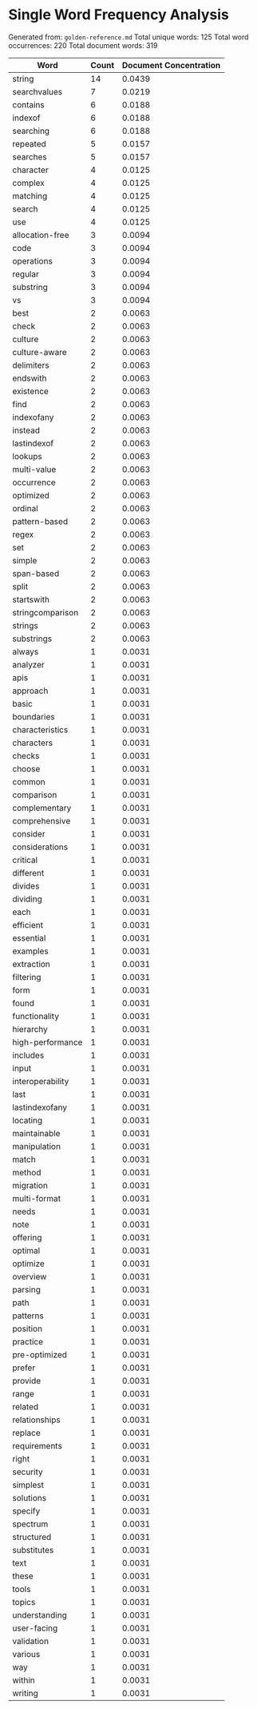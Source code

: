 # Single Word Frequency Analysis

Generated from: `golden-reference.md`
Total unique words: 125
Total word occurrences: 220
Total document words: 319

| Word | Count | Document Concentration |
|------|-------|------------------------|
| string | 14 | 0.0439 |
| searchvalues | 7 | 0.0219 |
| contains | 6 | 0.0188 |
| indexof | 6 | 0.0188 |
| searching | 6 | 0.0188 |
| repeated | 5 | 0.0157 |
| searches | 5 | 0.0157 |
| character | 4 | 0.0125 |
| complex | 4 | 0.0125 |
| matching | 4 | 0.0125 |
| search | 4 | 0.0125 |
| use | 4 | 0.0125 |
| allocation-free | 3 | 0.0094 |
| code | 3 | 0.0094 |
| operations | 3 | 0.0094 |
| regular | 3 | 0.0094 |
| substring | 3 | 0.0094 |
| vs | 3 | 0.0094 |
| best | 2 | 0.0063 |
| check | 2 | 0.0063 |
| culture | 2 | 0.0063 |
| culture-aware | 2 | 0.0063 |
| delimiters | 2 | 0.0063 |
| endswith | 2 | 0.0063 |
| existence | 2 | 0.0063 |
| find | 2 | 0.0063 |
| indexofany | 2 | 0.0063 |
| instead | 2 | 0.0063 |
| lastindexof | 2 | 0.0063 |
| lookups | 2 | 0.0063 |
| multi-value | 2 | 0.0063 |
| occurrence | 2 | 0.0063 |
| optimized | 2 | 0.0063 |
| ordinal | 2 | 0.0063 |
| pattern-based | 2 | 0.0063 |
| regex | 2 | 0.0063 |
| set | 2 | 0.0063 |
| simple | 2 | 0.0063 |
| span-based | 2 | 0.0063 |
| split | 2 | 0.0063 |
| startswith | 2 | 0.0063 |
| stringcomparison | 2 | 0.0063 |
| strings | 2 | 0.0063 |
| substrings | 2 | 0.0063 |
| always | 1 | 0.0031 |
| analyzer | 1 | 0.0031 |
| apis | 1 | 0.0031 |
| approach | 1 | 0.0031 |
| basic | 1 | 0.0031 |
| boundaries | 1 | 0.0031 |
| characteristics | 1 | 0.0031 |
| characters | 1 | 0.0031 |
| checks | 1 | 0.0031 |
| choose | 1 | 0.0031 |
| common | 1 | 0.0031 |
| comparison | 1 | 0.0031 |
| complementary | 1 | 0.0031 |
| comprehensive | 1 | 0.0031 |
| consider | 1 | 0.0031 |
| considerations | 1 | 0.0031 |
| critical | 1 | 0.0031 |
| different | 1 | 0.0031 |
| divides | 1 | 0.0031 |
| dividing | 1 | 0.0031 |
| each | 1 | 0.0031 |
| efficient | 1 | 0.0031 |
| essential | 1 | 0.0031 |
| examples | 1 | 0.0031 |
| extraction | 1 | 0.0031 |
| filtering | 1 | 0.0031 |
| form | 1 | 0.0031 |
| found | 1 | 0.0031 |
| functionality | 1 | 0.0031 |
| hierarchy | 1 | 0.0031 |
| high-performance | 1 | 0.0031 |
| includes | 1 | 0.0031 |
| input | 1 | 0.0031 |
| interoperability | 1 | 0.0031 |
| last | 1 | 0.0031 |
| lastindexofany | 1 | 0.0031 |
| locating | 1 | 0.0031 |
| maintainable | 1 | 0.0031 |
| manipulation | 1 | 0.0031 |
| match | 1 | 0.0031 |
| method | 1 | 0.0031 |
| migration | 1 | 0.0031 |
| multi-format | 1 | 0.0031 |
| needs | 1 | 0.0031 |
| note | 1 | 0.0031 |
| offering | 1 | 0.0031 |
| optimal | 1 | 0.0031 |
| optimize | 1 | 0.0031 |
| overview | 1 | 0.0031 |
| parsing | 1 | 0.0031 |
| path | 1 | 0.0031 |
| patterns | 1 | 0.0031 |
| position | 1 | 0.0031 |
| practice | 1 | 0.0031 |
| pre-optimized | 1 | 0.0031 |
| prefer | 1 | 0.0031 |
| provide | 1 | 0.0031 |
| range | 1 | 0.0031 |
| related | 1 | 0.0031 |
| relationships | 1 | 0.0031 |
| replace | 1 | 0.0031 |
| requirements | 1 | 0.0031 |
| right | 1 | 0.0031 |
| security | 1 | 0.0031 |
| simplest | 1 | 0.0031 |
| solutions | 1 | 0.0031 |
| specify | 1 | 0.0031 |
| spectrum | 1 | 0.0031 |
| structured | 1 | 0.0031 |
| substitutes | 1 | 0.0031 |
| text | 1 | 0.0031 |
| these | 1 | 0.0031 |
| tools | 1 | 0.0031 |
| topics | 1 | 0.0031 |
| understanding | 1 | 0.0031 |
| user-facing | 1 | 0.0031 |
| validation | 1 | 0.0031 |
| various | 1 | 0.0031 |
| way | 1 | 0.0031 |
| within | 1 | 0.0031 |
| writing | 1 | 0.0031 |

